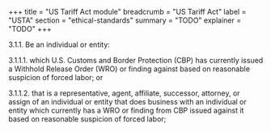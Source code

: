 +++
title = "US Tariff Act module"
breadcrumb = "US Tariff Act"
label = "USTA"
section = "ethical-standards"
summary = "TODO"
explainer = "TODO"
+++

3.1.1. Be an individual or entity:

  3.1.1.1.  which U.S. Customs and Border Protection (CBP) has currently issued a Withhold Release Order (WRO) or finding against based on reasonable suspicion of forced labor; or

  3.1.1.2.  that is a representative, agent, affiliate, successor, attorney, or assign of an individual or entity that does business with an individual or entity which currently has a WRO or finding from CBP issued against it based on reasonable suspicion of forced labor;
